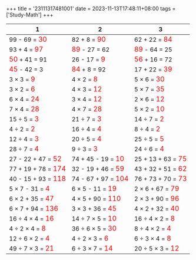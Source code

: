 +++ 
title = '23111317481001' 
date = 2023-11-13T17:48:11+08:00 
tags = ['Study-Math'] 
+++ 

1 | 2 | 3 
-- | -- | -- 
99 - 69 = <font color=red size=4>30</font> | 82 +  8 = <font color=red size=4>90</font> | 62 + 22 = <font color=red size=4>84</font> 
93 +  4 = <font color=red size=4>97</font> | <font color=red size=4>89</font> - 27 = 62 | <font color=red size=4>89</font> - 64 = 25 
<font color=red size=4>50</font> + 41 = 91 | 26 - 17 = <font color=red size=4> 9</font> | <font color=red size=4>56</font> + 16 = 72 
<font color=red size=4>45</font> - 42 =  3 | <font color=red size=4>84</font> +  8 = 92 | 17 + 22 = <font color=red size=4>39</font> 
 3 ×  3 = <font color=red size=4> 9</font> |  4 ×  2 = <font color=red size=4> 8</font> |  5 ×  6 = <font color=red size=4>30</font> 
 3 ×  2 = <font color=red size=4> 6</font> |  4 ×  3 = <font color=red size=4>12</font> |  5 ×  7 = <font color=red size=4>35</font> 
 6 ×  4 = <font color=red size=4>24</font> |  3 ×  4 = <font color=red size=4>12</font> |  2 ×  6 = <font color=red size=4>12</font> 
 7 ×  4 = <font color=red size=4>28</font> |  4 ×  7 = <font color=red size=4>28</font> |  5 ×  2 = <font color=red size=4>10</font> 
15 ÷  5 = <font color=red size=4> 3</font> | 21 ÷  7 = <font color=red size=4> 3</font> | 14 ÷  7 = <font color=red size=4> 2</font> 
 4 ÷  2 = <font color=red size=4> 2</font> | 16 ÷  4 = <font color=red size=4> 4</font> |  8 ÷  4 = <font color=red size=4> 2</font> 
12 ÷  4 = <font color=red size=4> 3</font> | 20 ÷  5 = <font color=red size=4> 4</font> | 25 ÷  5 = <font color=red size=4> 5</font> 
28 ÷  7 = <font color=red size=4> 4</font> |  9 ÷  3 = <font color=red size=4> 3</font> | 24 ÷  6 = <font color=red size=4> 4</font> 
27 - 22 + 47 = <font color=red size=4>52</font> | 74 + 45 - 19 = <font color=red size=4>10</font> | 25 + 13 + 63 = <font color=red size=4>75</font> 
77 + 19 + 78 = <font color=red size=4>174</font> | 32 - 19 + 46 = <font color=red size=4>59</font> | 43 + 32 + 51 = <font color=red size=4>62</font> 
40 - 15 + 93 = <font color=red size=4>118</font> | 74 - 67 + 97 = <font color=red size=4>104</font> | 76 + 73 + 70 = <font color=red size=4>73</font> 
 5 ×  7 - 31 = <font color=red size=4> 4</font> |  6 ×  5 - 11 = <font color=red size=4>19</font> |  2 ×  6 + 67 = <font color=red size=4>79</font> 
 6 ×  2 + 35 = <font color=red size=4>47</font> |  4 ×  5 + 90 = <font color=red size=4>110</font> |  2 ×  3 + 90 = <font color=red size=4>96</font> 
 6 ×  7 + 94 = <font color=red size=4>136</font> |  3 ×  3 + 36 = <font color=red size=4>45</font> |  4 ×  2 + 32 = <font color=red size=4>40</font> 
16 ÷  4 ×  4 = <font color=red size=4>16</font> | 14 ÷  7 ×  5 = <font color=red size=4>10</font> | 16 ÷  4 ×  2 = <font color=red size=4> 8</font> 
 4 ÷  2 ×  4 = <font color=red size=4> 8</font> | 36 ÷  6 ×  5 = <font color=red size=4>30</font> |  8 ÷  4 ×  2 = <font color=red size=4> 4</font> 
12 ÷  6 ×  2 = <font color=red size=4> 4</font> |  4 ÷  2 ×  3 = <font color=red size=4> 6</font> |  6 ÷  3 ×  4 = <font color=red size=4> 8</font> 
49 ÷  7 ×  3 = <font color=red size=4>21</font> |  6 ÷  3 ×  7 = <font color=red size=4>14</font> | 20 ÷  5 ×  3 = <font color=red size=4>12</font> 

